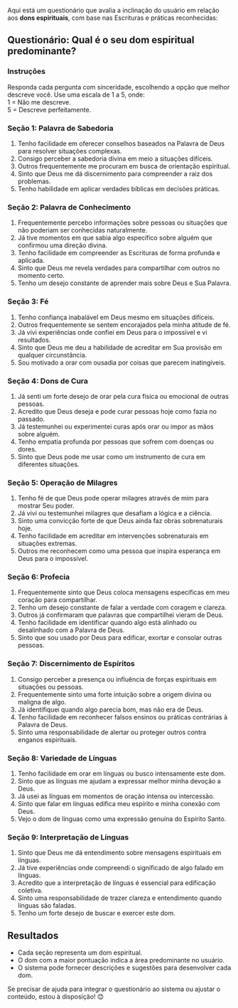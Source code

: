 Aqui está um questionário que avalia a inclinação do usuário em relação aos **dons espirituais**, com base nas Escrituras e práticas reconhecidas:

## **Questionário: Qual é o seu dom espiritual predominante?**

### **Instruções**

Responda cada pergunta com sinceridade, escolhendo a opção que melhor descreve você. Use uma escala de 1 a 5, onde:  
1 = Não me descreve.  
5 = Descreve perfeitamente.

### **Seção 1: Palavra de Sabedoria**

1.  Tenho facilidade em oferecer conselhos baseados na Palavra de Deus para resolver situações complexas.
2.  Consigo perceber a sabedoria divina em meio a situações difíceis.
3.  Outros frequentemente me procuram em busca de orientação espiritual.
4.  Sinto que Deus me dá discernimento para compreender a raiz dos problemas.
5.  Tenho habilidade em aplicar verdades bíblicas em decisões práticas.

### **Seção 2: Palavra de Conhecimento**

1.  Frequentemente percebo informações sobre pessoas ou situações que não poderiam ser conhecidas naturalmente.
2.  Já tive momentos em que sabia algo específico sobre alguém que confirmou uma direção divina.
3.  Tenho facilidade em compreender as Escrituras de forma profunda e aplicada.
4.  Sinto que Deus me revela verdades para compartilhar com outros no momento certo.
5.  Tenho um desejo constante de aprender mais sobre Deus e Sua Palavra.

### **Seção 3: Fé**

1.  Tenho confiança inabalável em Deus mesmo em situações difíceis.
2.  Outros frequentemente se sentem encorajados pela minha atitude de fé.
3.  Já vivi experiências onde confiei em Deus para o impossível e vi resultados.
4.  Sinto que Deus me deu a habilidade de acreditar em Sua provisão em qualquer circunstância.
5.  Sou motivado a orar com ousadia por coisas que parecem inatingíveis.

### **Seção 4: Dons de Cura**

1.  Já senti um forte desejo de orar pela cura física ou emocional de outras pessoas.
2.  Acredito que Deus deseja e pode curar pessoas hoje como fazia no passado.
3.  Já testemunhei ou experimentei curas após orar ou impor as mãos sobre alguém.
4.  Tenho empatia profunda por pessoas que sofrem com doenças ou dores.
5.  Sinto que Deus pode me usar como um instrumento de cura em diferentes situações.

### **Seção 5: Operação de Milagres**

1.  Tenho fé de que Deus pode operar milagres através de mim para mostrar Seu poder.
2.  Já vivi ou testemunhei milagres que desafiam a lógica e a ciência.
3.  Sinto uma convicção forte de que Deus ainda faz obras sobrenaturais hoje.
4.  Tenho facilidade em acreditar em intervenções sobrenaturais em situações extremas.
5.  Outros me reconhecem como uma pessoa que inspira esperança em Deus para o impossível.

### **Seção 6: Profecia**

1.  Frequentemente sinto que Deus coloca mensagens específicas em meu coração para compartilhar.
2.  Tenho um desejo constante de falar a verdade com coragem e clareza.
3.  Outros já confirmaram que palavras que compartilhei vieram de Deus.
4.  Tenho facilidade em identificar quando algo está alinhado ou desalinhado com a Palavra de Deus.
5.  Sinto que sou usado por Deus para edificar, exortar e consolar outras pessoas.

### **Seção 7: Discernimento de Espíritos**

1.  Consigo perceber a presença ou influência de forças espirituais em situações ou pessoas.
2.  Frequentemente sinto uma forte intuição sobre a origem divina ou maligna de algo.
3.  Já identifiquei quando algo parecia bom, mas não era de Deus.
4.  Tenho facilidade em reconhecer falsos ensinos ou práticas contrárias à Palavra de Deus.
5.  Sinto uma responsabilidade de alertar ou proteger outros contra enganos espirituais.

### **Seção 8: Variedade de Línguas**

1.  Tenho facilidade em orar em línguas ou busco intensamente este dom.
2.  Sinto que as línguas me ajudam a expressar melhor minha devoção a Deus.
3.  Já usei as línguas em momentos de oração intensa ou intercessão.
4.  Sinto que falar em línguas edifica meu espírito e minha conexão com Deus.
5.  Vejo o dom de línguas como uma expressão genuína do Espírito Santo.

### **Seção 9: Interpretação de Línguas**

1.  Sinto que Deus me dá entendimento sobre mensagens espirituais em línguas.
2.  Já tive experiências onde compreendi o significado de algo falado em línguas.
3.  Acredito que a interpretação de línguas é essencial para edificação coletiva.
4.  Sinto uma responsabilidade de trazer clareza e entendimento quando línguas são faladas.
5.  Tenho um forte desejo de buscar e exercer este dom.

## **Resultados**

*   Cada seção representa um dom espiritual.
*   O dom com a maior pontuação indica a área predominante no usuário.
*   O sistema pode fornecer descrições e sugestões para desenvolver cada dom.

Se precisar de ajuda para integrar o questionário ao sistema ou ajustar o conteúdo, estou à disposição! 😊